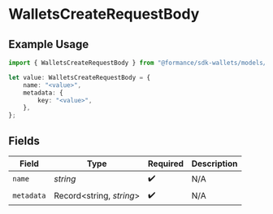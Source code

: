 # WalletsCreateRequestBody

## Example Usage

```typescript
import { WalletsCreateRequestBody } from "@formance/sdk-wallets/models/operations";

let value: WalletsCreateRequestBody = {
    name: "<value>",
    metadata: {
        key: "<value>",
    },
};
```

## Fields

| Field                    | Type                     | Required                 | Description              |
| ------------------------ | ------------------------ | ------------------------ | ------------------------ |
| `name`                   | *string*                 | :heavy_check_mark:       | N/A                      |
| `metadata`               | Record<string, *string*> | :heavy_check_mark:       | N/A                      |